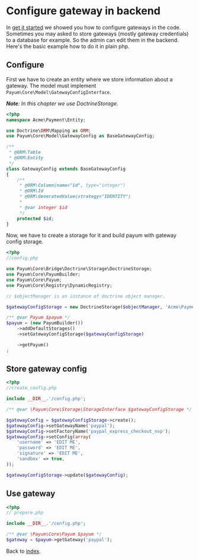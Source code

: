 # Configure gateway in backend

In [get it started](get-it-started.md) we showed you how to configure gateways in the code. 
Sometimes you may asked to store gateways (mostly gateway credentials) to a database for example. 
So the admin can edit them in the backend. Here's the basic example how to do it in plain php. 
   
## Configure

First we have to create an entity where we store information about a gateway. 
The model must implement `Payum\Core\Model\GatewayConfigInterface`.

_**Note**: In this chapter we use DoctrineStorage._

```php
<?php
namespace Acme\Payment\Entity;

use Doctrine\ORM\Mapping as ORM;
use Payum\Core\Model\GatewayConfig as BaseGatewayConfig;

/**
 * @ORM\Table
 * @ORM\Entity
 */
class GatewayConfig extends BaseGatewayConfig
{
    /**
     * @ORM\Column(name="id", type="integer")
     * @ORM\Id
     * @ORM\GeneratedValue(strategy="IDENTITY")
     *
     * @var integer $id
     */
    protected $id;
}
```

Now, we have to create a storage for it and build payum with gateway config storage.

```php
<?php
//config.php

use Payum\Core\Bridge\Doctrine\Storage\DoctrineStorage;
use Payum\Core\PayumBuilder;
use Payum\Core\Payum;
use Payum\Core\Registry\DynamicRegistry;

// $objectManager is an instance of doctrine object manager.

$gatewayConfigStorage = new DoctrineStorage($objectManager, 'Acme\Payment\Entity\GatewayConfig');

/** @var Payum $payum */
$payum = (new PayumBuilder())
    ->addDefaultStorages()
    ->setGatewayConfigStorage($gatewayConfigStorage)

    ->getPayum()
;
```

## Store gateway config

```php
<?php
//create_config.php

include __DIR__.'/config.php';

/** @var \Payum\Core\Storage\StorageInterface $gatewayConfigStorage */

$gatewayConfig = $gatewayConfigStorage->create();
$gatewayConfig->setGatewayName('paypal');
$gatewayConfig->setFactoryName('paypal_express_checkout_nvp');
$gatewayConfig->setConfig(array(
    'username' => 'EDIT ME',
    'password' => 'EDIT ME',
    'signature' => 'EDIT ME',
    'sandbox' => true,
));

$gatewayConfigStorage->update($gatewayConfig);
```

## Use gateway

```php
<?php
// prepare.php

include __DIR__.'/config.php';

/** @var \Payum\Core\Payum $payum */
$gateway = $payum->getGateway('paypal');
```

Back to [index](index.md).

 
 

